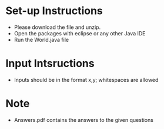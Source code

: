 # Set-up Instructions
 * Please download the file and unzip.
 * Open the packages with eclipse or any other Java IDE
 * Run the World.java file

# Input Intsructions
 * Inputs should be in the format x,y; whitespaces are allowed 

# Note
  * Answers.pdf contains the answers to the given questions
